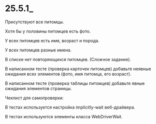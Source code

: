 # 25.5.1_


Присутствуют все питомцы.

Хотя бы у половины питомцев есть фото.

У всех питомцев есть имя, возраст и порода.

У всех питомцев разные имена.

В списке нет повторяющихся питомцев. (Сложное задание).




В написанном тесте (проверка карточек питомцев) добавьте неявные ожидания всех элементов (фото, имя питомца, его возраст).

В написанном тесте (проверка таблицы питомцев) добавьте явные ожидания элементов страницы.

Чеклист для самопроверки:


 В тестах используется настройка implicitly-wait веб-драйвера.
 

 В тестах используются элементы класса WebDriverWait.
 
 
 
 
 
 
